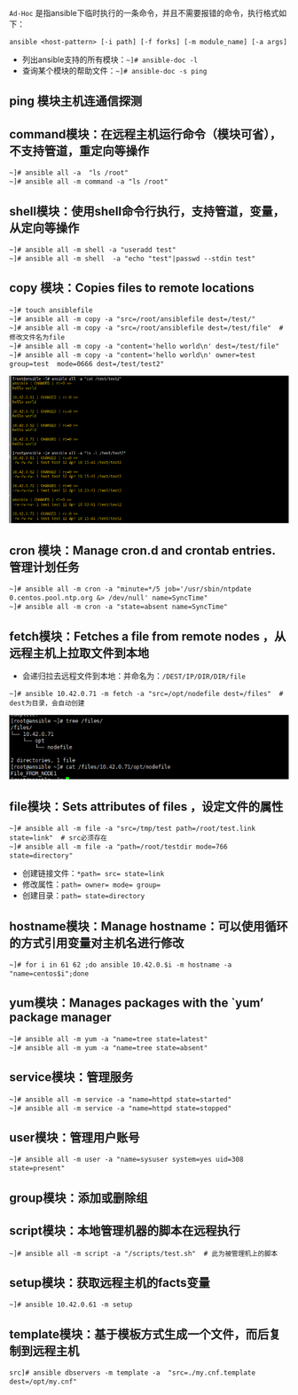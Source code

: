 `Ad-Hoc` 是指ansible下临时执行的一条命令，并且不需要报错的命令，执行格式如下：
```
ansible <host-pattern> [-i path] [-f forks] [-m module_name] [-a args]
```
- 列出ansible支持的所有模块：`~]# ansible-doc -l`
- 查询某个模块的帮助文件：`~]# ansible-doc -s ping`

## ping 模块主机连通信探测

## command模块：在远程主机运行命令（模块可省），不支持管道，重定向等操作
```
~]# ansible all -a  "ls /root"
~]# ansible all -m command -a "ls /root"
```

## shell模块：使用shell命令行执行，支持管道，变量，从定向等操作
```
~]# ansible all -m shell -a "useradd test"
~]# ansible all -m shell  -a "echo "test"|passwd --stdin test"
```

## copy 模块：Copies files to remote locations
```
~]# touch ansiblefile
~]# ansible all -m copy -a "src=/root/ansiblefile dest=/test/"
~]# ansible all -m copy -a "src=/root/ansiblefile dest=/test/file"  #修改文件名为file
~]# ansible all -m copy -a "content='hello world\n' dest=/test/file"
~]# ansible all -m copy -a "content='hello world\n' owner=test group=test  mode=0666 dest=/test/test2"
```
![](./images/3.png)

## cron 模块：Manage cron.d and crontab entries. 管理计划任务
```
~]# ansible all -m cron -a "minute=*/5 job='/usr/sbin/ntpdate 0.centos.pool.ntp.org &> /dev/null' name=SyncTime"
~]# ansible all -m cron -a "state=absent name=SyncTime"
```

## fetch模块：Fetches a file from remote nodes ，从远程主机上拉取文件到本地
- 会递归拉去远程文件到本地：并命名为：`/DEST/IP/DIR/DIR/file`

```
~]# ansible 10.42.0.71 -m fetch -a "src=/opt/nodefile dest=/files"  # dest为目录，会自动创建
```
![](./images/4.png)


## file模块：Sets attributes of files ，设定文件的属性
```
~]# ansible all -m file -a "src=/tmp/test path=/root/test.link state=link"  # src必须存在
~]# ansible all -m file -a "path=/root/testdir mode=766 state=directory"
```
- 创建链接文件：`*path= src= state=link`
- 修改属性：`path= owner= mode= group=`
- 创建目录：`path= state=directory`

## hostname模块：Manage hostname：可以使用循环的方式引用变量对主机名进行修改
```
~]# for i in 61 62 ;do ansible 10.42.0.$i -m hostname -a "name=centos$i";done
```

## yum模块：Manages packages with the `yum’ package manager
```
~]# ansible all -m yum -a "name=tree state=latest"
~]# ansible all -m yum -a "name=tree state=absent"
```

## service模块：管理服务
```
~]# ansible all -m service -a "name=httpd state=started"
~]# ansible all -m service -a "name=httpd state=stopped"
```

## user模块：管理用户账号
```
~]# ansible all -m user -a "name=sysuser system=yes uid=308 state=present"
```

## group模块：添加或删除组

## script模块：本地管理机器的脚本在远程执行
```
~]# ansible all -m script -a "/scripts/test.sh"  # 此为被管理机上的脚本
```

## setup模块：获取远程主机的facts变量
```
~]# ansible 10.42.0.61 -m setup
```

## template模块：基于模板方式生成一个文件，而后复制到远程主机
```
src]# ansible dbservers -m template -a  "src=./my.cnf.template dest=/opt/my.cnf"
```
